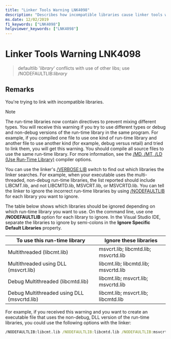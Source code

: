```yaml
---
title: "Linker Tools Warning LNK4098"
description: "Describes how incompatible libraries cause linker tools warning LNK4098, and how to use /NODEFAULTLIB to fix it."
ms.date: 12/02/2019
f1_keywords: ["LNK4098"]
helpviewer_keywords: ["LNK4098"]
---
```

# Linker Tools Warning LNK4098

> defaultlib '*library*' conflicts with use of other libs; use /NODEFAULTLIB:*library*

## Remarks

You're trying to link with incompatible libraries.

> [!NOTE]
> The run-time libraries now contain directives to prevent mixing different types. You will receive this warning if you try to use different types or debug and non-debug versions of the run-time library in the same program. For example, if you compiled one file to use one kind of run-time library and another file to use another kind (for example, debug versus retail) and tried to link them, you will get this warning. You should compile all source files to use the same run-time library. For more information, see the [/MD, /MT, /LD (Use Run-Time Library)](../../build/reference/md-mt-ld-use-run-time-library.md) compiler options.

You can use the linker's [/VERBOSE:LIB](../../build/reference/verbose-print-progress-messages.md) switch to find out which libraries the linker searches. For example, when your executable uses the multi-threaded, non-debug run-time libraries, the list reported should include LIBCMT.lib, and not LIBCMTD.lib, MSVCRT.lib, or MSVCRTD.lib. You can tell the linker to ignore the incorrect run-time libraries by using [/NODEFAULTLIB](../../build/reference/nodefaultlib-ignore-libraries.md) for each library you want to ignore.

The table below shows which libraries should be ignored depending on which run-time library you want to use. On the command line, use one **/NODEFAULTLIB** option for each library to ignore. In the Visual Studio IDE, separate the libraries to ignore by semi-colons in the **Ignore Specific Default Libraries** property.

| To use this run-time library | Ignore these libraries |
|-----------------------------------|----------------------------|
| Multithreaded (libcmt.lib) | msvcrt.lib; libcmtd.lib; msvcrtd.lib |
| Multithreaded using DLL (msvcrt.lib) | libcmt.lib; libcmtd.lib; msvcrtd.lib |
| Debug Multithreaded (libcmtd.lib) | libcmt.lib; msvcrt.lib; msvcrtd.lib |
| Debug Multithreaded using DLL (msvcrtd.lib) | libcmt.lib; msvcrt.lib; libcmtd.lib |

For example, if you received this warning and you want to create an executable file that uses the non-debug, DLL version of the run-time libraries, you could use the following options with the linker:

```cmd
/NODEFAULTLIB:libcmt.lib /NODEFAULTLIB:libcmtd.lib /NODEFAULTLIB:msvcrtd.lib
```
